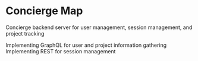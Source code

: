 # Concierge Map

Concierge backend server for user management, session management, and project
tracking

Implementing GraphQL for user and project information gathering
Implementing REST for session management
